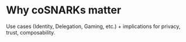 # Why coSNARKs matter

Use cases (Identity, Delegation, Gaming, etc.) + implications for privacy, trust, composability.